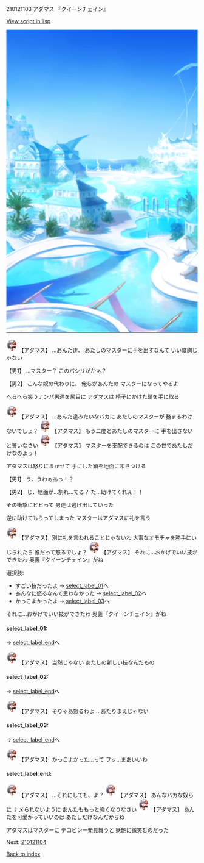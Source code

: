 210121103 アダマス 『クイーンチェイン』

[View script in lisp](../scripts/210121103.txt)

![sea_resort_day.png](../images/backgrounds/sea_resort_day.png)

<img src="../images/units/2101211.png" alt="2101211.png" height="34"/>
【アダマス】
…あんた達、
あたしのマスターに手を出すなんて
いい度胸じゃない

【男1】
…マスター？
このパシリがかぁ？

【男2】
こんな奴の代わりに、
俺らがあんたの
マスターになってやるよ

へらへら笑うナンパ男達を尻目に
アダマスは
椅子にかけた鎖を手に取る

<img src="../images/units/2101211.png" alt="2101211.png" height="34"/>
【アダマス】
…あんた達みたいなバカに
あたしのマスターが
務まるわけないでしょ？

<img src="../images/units/2101211.png" alt="2101211.png" height="34"/>
【アダマス】
もう二度とあたしのマスターに
手を出さないと誓いなさい

<img src="../images/units/2101211.png" alt="2101211.png" height="34"/>
【アダマス】
マスターを支配できるのは
この世であたしだけなのよっ！

アダマスは怒りにまかせて
手にした鎖を地面に叩きつける

【男1】
う、うわぁあっ！？

【男2】
じ、地面が…割れ…てる？
た…助けてくれぇ！！

その衝撃にビビって
男達は逃げ出していった

逆に助けてもらってしまった
マスターはアダマスに礼を言う

<img src="../images/units/2101211.png" alt="2101211.png" height="34"/>
【アダマス】
別に礼を言われることじゃないわ
大事なオモチャを勝手にいじられたら
誰だって怒るでしょ？

<img src="../images/units/2101211.png" alt="2101211.png" height="34"/>
【アダマス】
それに…おかげでいい技ができたわ
奥義『クイーンチェイン』がね

選択肢:
- すごい技だったよ → [select_label_01](#select_label_01)へ
- あんなに怒るなんて思わなかった → [select_label_02](#select_label_02)へ
- かっこよかったよ → [select_label_03](#select_label_03)へ

それに…おかげでいい技ができたわ
奥義『クイーンチェイン』がね

#### select_label_01:
 → [select_label_end](#select_label_end)へ

<img src="../images/units/2101211.png" alt="2101211.png" height="34"/>
【アダマス】
当然じゃない
あたしの新しい技なんだもの

#### select_label_02:
 → [select_label_end](#select_label_end)へ

<img src="../images/units/2101211.png" alt="2101211.png" height="34"/>
【アダマス】
そりゃあ怒るわよ
…あたりまえじゃない

#### select_label_03:
 → [select_label_end](#select_label_end)へ

<img src="../images/units/2101211.png" alt="2101211.png" height="34"/>
【アダマス】
かっこよかった…って
フッ…まあいいわ

#### select_label_end:

<img src="../images/units/2101211.png" alt="2101211.png" height="34"/>
【アダマス】
…それにしても、よ？

<img src="../images/units/2101211.png" alt="2101211.png" height="34"/>
【アダマス】
あんなバカな奴らに
ナメられないように
あんたももっと強くなりなさい

<img src="../images/units/2101211.png" alt="2101211.png" height="34"/>
【アダマス】
あんたを可愛がっていいのは
あたしだけなんだからね

アダマスはマスターに
デコピン一発見舞うと
妖艶に微笑むのだった


Next: [210121104](210121104.md)

[Back to index](index.md)
